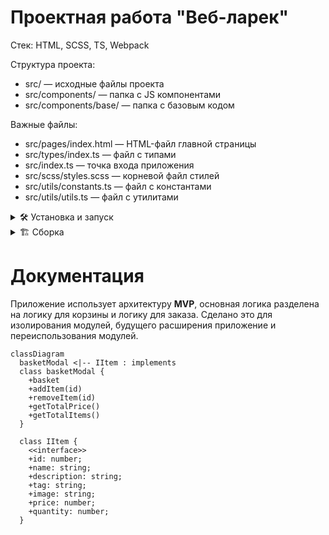 # Проектная работа "Веб-ларек"

Стек: HTML, SCSS, TS, Webpack

Структура проекта:
- src/ — исходные файлы проекта
- src/components/ — папка с JS компонентами
- src/components/base/ — папка с базовым кодом

Важные файлы:
- src/pages/index.html — HTML-файл главной страницы
- src/types/index.ts — файл с типами
- src/index.ts — точка входа приложения
- src/scss/styles.scss — корневой файл стилей
- src/utils/constants.ts — файл с константами
- src/utils/utils.ts — файл с утилитами

<details><summary>🛠️ Установка и запуск</summary>
Для установки и запуска проекта необходимо выполнить команды

```
npm install
npm run start
```

или

```
yarn
yarn start
```
</details>
<details><summary>🏗️ Сборка</summary>

```
npm run build
```

или

```
yarn build
```
</details>

# Документация
Приложение использует архитектуру **MVP**, основная логика разделена на логику для корзины и логику для заказа. Сделано это для изолирования модулей, будущего расширения приложение и переиспользования модулей.

```mermaid
classDiagram
  basketModal <|-- IItem : implements
  class basketModal {
    +basket
    +addItem(id)
    +removeItem(id)
    +getTotalPrice()
    +getTotalItems()
  }

  class IItem {
    <<interface>>
    +id: number;
    +name: string;
    +description: string;
    +tag: string;
    +image: string;
    +price: number;
    +quantity: number;
  }

```
